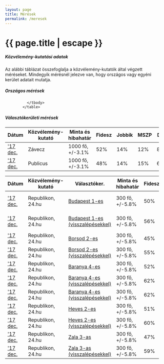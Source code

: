 ```yaml
---
layout: page
title: Mérések
permalink: /meresek
---
```


<h1 class="page-title">{{ page.title | escape }}</h1>

<div class="section">
    <div class="row">
          <div class="col s12">
		  <h5>Közvélemény-kutatási adatok</h5> 
<p class="light">Az alábbi táblázat összefoglalja a közvélemény-kutatók által végzett méréseket. Mindegyik mérésnél jelezve van, hogy országos vagy egyéni kerület adatait mutatja.</p>

<h5 class="center">Országos mérések</h5>
<table class="responsive-table">
              <thead>
                <tr>
					<th>Dátum</th>
                    <th>Közvélemény-kutató</th>
					<th>Minta és hibahatár</th>
					<th>Fidesz</th>
					<th>Jobbik</th>
					<th>MSZP</th>
					<th>DK</th>
					<th>LMP</th>
					<th>Momentum</th>
					<th>Egyéb</th>
                </tr>
              </thead>
              <tbody>
             <tr>
				  <td><a href="https://zoom.hu/hir/2017/12/21/zavecz-research-versenyt-fut-a-dk-es-az-lmp-megallt-az-mszp-zuhanasa">'17 dec.</a></td>
                  <td>Závecz</td>
				  <td>1000 fő, +/-3.1%</td>
				  <td>52%</td>
				  <td>14%</td>
				  <td>12%</td>
				  <td>8%</td>
				  <td>7%</td>
				  <td>2%</td>
				  <td>4%</td>
			</tr>
			<tr>
				  <td><a href="http://www.publicus.hu/blog/partok_tamogatottsaga_es_egyes_politikusok_nepszerusege_2017_december/">'17 dec.</a></td>
                  <td>Publicus</td>
				  <td>1000 fő, +/-3.1%</td>
				  <td>48%</td>
				  <td>14%</td>
				  <td>15%</td>
				  <td>6%</td>
				  <td>7%</td>
				  <td>2%</td>
				  <td>8%</td>
			</tr>
		
              </tbody>
            </table>
			
<h5 class="center">Választókerületi mérések</h5>
<table class="responsive-table">
              <thead>
                <tr>
					<th>Dátum</th>
                    <th>Közvélemény-kutató</th>
					<th>Választóker.</th>
					<th>Minta és hibahatár</th>
					<th>Fidesz</th>
					<th>Jobbik</th>
					<th>MSZP</th>
					<th>DK</th>
					<th>LMP</th>
					<th>Momentum</th>
					<th>Egyéb</th>
                </tr>
              </thead>
              <tbody>
             <tr>
				  <td><a href="https://24.hu/belfold/2017/12/08/az-ismeretlen-fideszes-is-nyerne-juhasz-peter-es-fekete-gyor-korzeteben">'17 dec.</a></td>
                  <td>Republikon, 24.hu</td>
				  <td><a href="../bp1">Budapest 1-es</a></td>
				  <td>300 fő, +/-5.8%</td>
				  <td>50%</td>
				  <td>6%</td>
				  <td>8%</td>
				  <td>-%</td>
				  <td>12%</td>
				  <td>6%</td>
				  <td>14% (Juhász Péter)%</td>
			</tr>    
			<tr>
				  <td><a href="https://24.hu/belfold/2017/12/08/az-ismeretlen-fideszes-is-nyerne-juhasz-peter-es-fekete-gyor-korzeteben">'17 dec.</a></td>
                  <td>Republikon, 24.hu</td>
				  <td><a href="../bp1">Budapest 1-es (visszalépésekkel)</a></td>
				  <td>300 fő, +/-5.8%</td>
				  <td>56%</td>
				  <td>-%</td>
				  <td>-%</td>
				  <td>-%</td>
				  <td>-%</td>
				  <td>-%</td>
				  <td>44% (Juhász Péter)%</td>
			</tr>			
			<tr>
				  <td><a href="https://24.hu/belfold/2017/12/07/mar-acelvaros-is-narancssarga-igy-ne-lenne-ujabb-ketharmad/">'17 dec.</a></td>
                  <td>Republikon, 24.hu</td>
				  <td><a href="../baz2">Borsod 2-es</a></td>
				  <td>300 fő, +/-5.8%</td>
				  <td>45%</td>
				  <td>26%</td>
				  <td>19%</td>
				  <td>-%</td>
				  <td>7%</td>
				  <td>1%</td>
				  <td>2%</td>
			</tr>				
			<tr>
				  <td><a href="https://24.hu/belfold/2017/12/07/mar-acelvaros-is-narancssarga-igy-ne-lenne-ujabb-ketharmad/">'17 dec.</a></td>
                  <td>Republikon, 24.hu</td>
				  <td><a href="../baz2">Borsod 2-es (visszalépésekkel)</a></td>
				  <td>300 fő, +/-5.8%</td>
				  <td>55%</td>
				  <td>45%</td>
				  <td>-%</td>
				  <td>-%</td>
				  <td>-%</td>
				  <td>-%</td>
				  <td>-%</td>
			</tr>	
			<tr>
				  <td><a href="https://24.hu/kozelet/2017/12/11/nyomorgo-aprofalvas-videken-is-50-felett-a-fidesz/">'17 dec.</a></td>
                  <td>Republikon, 24.hu</td>
				  <td><a href="../ba4">Baranya 4-es</a></td>
				  <td>300 fő, +/-5.8%</td>
				  <td>52%</td>
				  <td>15%</td>
				  <td>14%</td>
				  <td>5%</td>
				  <td>5%</td>
				  <td>2%</td>
				  <td>7%</td>
			</tr>	
			<tr>
				  <td><a href="https://24.hu/kozelet/2017/12/11/nyomorgo-aprofalvas-videken-is-50-felett-a-fidesz/">'17 dec.</a></td>
                  <td>Republikon, 24.hu</td>
				  <td><a href="../ba4">Baranya 4-es (visszalépésekkel)</a></td>
				  <td>300 fő, +/-5.8%</td>
				  <td>62%</td>
				  <td>38%</td>
				  <td>-%</td>
				  <td>-%</td>
				  <td>-%</td>
				  <td>-%</td>
				  <td>-%</td>
			</tr>	
			<tr>
				  <td><a href="https://24.hu/kozelet/2017/12/11/nyomorgo-aprofalvas-videken-is-50-felett-a-fidesz/">'17 dec.</a></td>
                  <td>Republikon, 24.hu</td>
				  <td><a href="../ba4">Baranya 4-es (visszalépésekkel)</a></td>
				  <td>300 fő, +/-5.8%</td>
				  <td>62%</td>
				  <td>38%</td>
				  <td>-%</td>
				  <td>-%</td>
				  <td>-%</td>
				  <td>-%</td>
				  <td>-%</td>
			</tr>	
			<tr>
				  <td><a href="https://24.hu/kozelet/2017/12/12/vonanak-egyelore-semmi-de-semmi-eselye-gyongyoson/">'17 dec.</a></td>
                  <td>Republikon, 24.hu</td>
				  <td><a href="../he2">Heves 2-es</a></td>
				  <td>300 fő, +/-5.8%</td>
				  <td>51%</td>
				  <td>26%</td>
				  <td>18%</td>
				  <td>-%</td>
				  <td>3%</td>
				  <td>-%</td>
				  <td>2%</td>
			</tr>	
			<tr>
				  <td><a href="https://24.hu/kozelet/2017/12/12/vonanak-egyelore-semmi-de-semmi-eselye-gyongyoson/">'17 dec.</a></td>
                  <td>Republikon, 24.hu</td>
				  <td><a href="../he2">Heves 2-es (visszalépésekkel)</a></td>
				  <td>300 fő, +/-5.8%</td>
				  <td>60%</td>
				  <td>-%</td>
				  <td>40%</td>
				  <td>-%</td>
				  <td>-%</td>
				  <td>-%</td>
				  <td>-%</td>
			</tr>	
			<tr>
				  <td><a href="https://24.hu/kozelet/2017/12/13/talaltunk-egy-korzetet-ahol-50-alatt-van-a-fidesz/">'17 dec.</a></td>
                  <td>Republikon, 24.hu</td>
				  <td><a href="../za3">Zala 3-as</a></td>
				  <td>300 fő, +/-5.8%</td>
				  <td>47%</td>
				  <td>22%</td>
				  <td>12%</td>
				  <td>6%</td>
				  <td>5%</td>
				  <td>4%</td>
				  <td>4%</td>
			</tr>	
			<tr>
				  <td><a href="https://24.hu/kozelet/2017/12/13/talaltunk-egy-korzetet-ahol-50-alatt-van-a-fidesz/">'17 dec.</a></td>
                  <td>Republikon, 24.hu</td>
				  <td><a href="../za3">Zala 3-as (visszalépésekkel)</a></td>
				  <td>300 fő, +/-5.8%</td>
				  <td>59%</td>
				  <td>41%</td>
				  <td>-%</td>
				  <td>-%</td>
				  <td>-%</td>
				  <td>-%</td>
				  <td>-%</td>
			</tr>
              </tbody>
            </table>